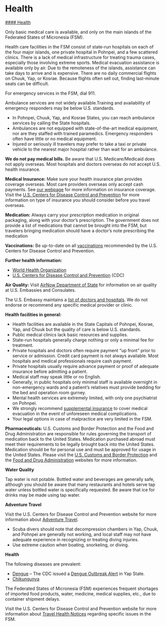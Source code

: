 # Health

[#### Health](javascript:void(0); "Health")

Only basic medical care is available, and only on the main islands of the Federated States of Micronesia (FSM).

Health care facilities in the FSM consist of state-run hospitals on each of the four major islands, one private hospital in Pohnpei, and a few scattered clinics. There is a lack of medical infrastructure for treating trauma cases, especially those involving extreme sports. Medical evacuation assistance is available only by air. Due to the remoteness of the islands, assistance can take days to arrive and is expensive. There are no daily commercial flights on Chuuk, Yap, or Kosrae. Because flights often sell out, finding last-minute seats can be difficult.

For emergency services in the FSM, dial 911.

Ambulance services are not widely available.Training and availability of emergency responders may be below U.S. standards.

* In Pohnpei, Chuuk, Yap, and Kosrae States, you can reach ambulance services by calling the State hospitals.
* Ambulances are not equipped with state-of-the-art medical equipment, nor are they staffed with trained paramedics. Emergency responders often have little or no medical equipment.
* Injured or seriously ill travelers may prefer to take a taxi or private vehicle to the nearest major hospital rather than wait for an ambulance.

**We do not pay medical bills.** Be aware that U.S. Medicare/Medicaid does not apply overseas. Most hospitals and doctors overseas do not accept U.S. health insurance.

**Medical Insurance:** Make sure your health insurance plan provides coverage overseas. Most care providers overseas only accept cash payments. See [our webpage](https://travel.state.gov/content/travel/en/international-travel/before-you-go/your-health-abroad/Insurance_Coverage_Overseas.html) for more information on insurance coverage. Visit the [U.S. Centers for Disease Control and Prevention](https://wwwnc.cdc.gov/travel/yellowbook/2024/environmental-hazards-risks/safety-and-security-overseas) for more information on type of insurance you should consider before you travel overseas.

**Medication:** Always carry your prescription medication in original packaging, along with your doctor’s prescription. The government does not provide a list of medications that cannot be brought into the FSM, but travelers bringing medication should have a doctor’s note prescribing the medication

**Vaccinations:** Be up-to-date on all [vaccinations](https://wwwnc.cdc.gov/travel/page/travel-vaccines) recommended by the U.S. Centers for Disease Control and Prevention.

**Further health information:**

* [World Health Organization](https://www.who.int/)
* [U.S. Centers for Disease Control and Prevention](https://www.cdc.gov/) (CDC)

**Air Quality:** Visit [AirNow Department of State](https://www.airnow.gov/international/us-embassies-and-consulates/) for information on air quality at U.S. Embassies and Consulates.

The U.S. Embassy maintains a [list of doctors and hospitals](https://fm.usembassy.gov/medical-assistance/). We do not endorse or recommend any specific medical provider or clinic.

**Health facilities in general:**

* Health facilities are available in the State Capitals of Pohnpei, Kosrae, Yap, and Chuuk but the quality of care is below U.S. standards.
* Public medical clinics lack basic resources and supplies.
* State-run hospitals generally charge nothing or only a minimal fee for treatment.
* Private hospitals and doctors often require payment “up front” prior to service or admission. Credit card payment is not always available. Most hospitals and medical professionals require cash payment.
* Private hospitals usually require advance payment or proof of adequate insurance before admitting a patient.
* Medical staff may speak little or no English.
* Generally, in public hospitals only minimal staff is available overnight in non-emergency wards and a patient’s relatives must provide bedding for the bed and operation room gurney.
* Mental health services are extremely limited, with only one psychiatrist on Pohnpei.
* We strongly recommend [supplemental insurance](https://travel.state.gov/content/travel/en/international-travel/before-you-go/your-health-abroad/Insurance_Coverage_Overseas.html) to cover medical evacuation in the event of unforeseen medical complications.
* Your legal options in case of malpractice are very limited in the FSM.

**Pharmaceuticals:** U.S. Customs and Border Protection and the Food and Drug Administration are responsible for rules governing the transport of medication back to the United States. Medication purchased abroad must meet their requirements to be legally brought back into the United States. Medication should be for personal use and must be approved for usage in the United States. Please visit the [U.S. Customs and Border Protection](https://www.help.cbp.gov/s/article/Article-1444?language=en_US) and the [Food and Drug Administration](https://www.fda.gov/) websites for more information.

**Water Quality**

Tap water is not potable. Bottled water and beverages are generally safe, although you should be aware that many restaurants and hotels serve tap water unless bottled water is specifically requested. Be aware that ice for drinks may be made using tap water.

**Adventure Travel**

Visit the U.S. Centers for Disease Control and Prevention website for more information about [Adventure Travel](https://wwwnc.cdc.gov/travel/yellowbook/2024/work-and-other-reasons/adventure-travel).

* Scuba divers should note that decompression chambers in Yap, Chuuk, and Pohnpei are generally not working, and local staff may not have adequate experience in recognizing or treating diving injuries.
* Use extreme caution when boating, snorkeling, or diving.

**Health**

The following diseases are prevalent:

* [Dengue](https://travel.state.gov/content/travel/en/international-travel/International-Travel-Country-Information-Pages/Micronesia.html#ExternalPopup) – The CDC issued a [Dengue Outbreak Alert](https://travel.state.gov/content/travel/en/international-travel/International-Travel-Country-Information-Pages/Micronesia.html#ExternalPopup) in Yap State.
* [Chikungunya](https://travel.state.gov/content/travel/en/international-travel/International-Travel-Country-Information-Pages/Micronesia.html#ExternalPopup)

The Federated States of Micronesia (FSM) experiences frequent shortages of imported food products, water, medicine, medical supplies, etc., due to container shipment delays.

Visit the U.S. Centers for Disease Control and Prevention website for more information about [Travel Health Notices](https://wwwnc.cdc.gov/travel/destinations/traveler/none/micronesia) regarding specific issues in the FSM.